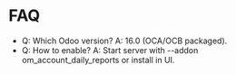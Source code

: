 # FAQ

- Q: Which Odoo version? A: 16.0 (OCA/OCB packaged).
- Q: How to enable? A: Start server with --addon om_account_daily_reports or install in UI.
